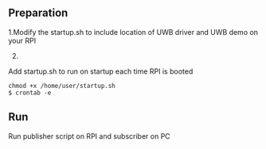 Preparation
-----------
1.Modify the startup.sh to include location of UWB driver and UWB demo on your RPI

2.
Add startup.sh to run on startup each time RPI is booted
```
chmod +x /home/user/startup.sh
$ crontab -e
```

Run
---
Run publisher script on RPI and subscriber on PC
